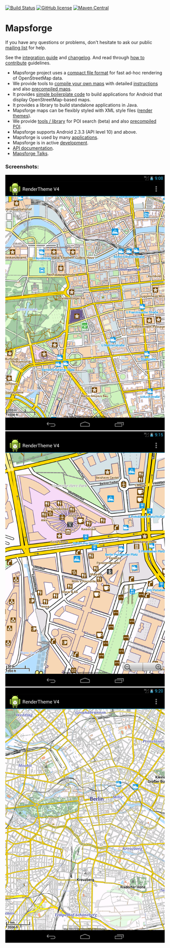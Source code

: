 [![Build Status](https://travis-ci.org/mapsforge/mapsforge.svg?branch=master)](https://travis-ci.org/mapsforge/mapsforge)
[![GitHub license](https://img.shields.io/badge/license-LGPL3-blue.svg)](COPYING.LESSER)
[![Maven Central](https://maven-badges.herokuapp.com/maven-central/org.mapsforge/mapsforge/badge.svg)](https://maven-badges.herokuapp.com/maven-central/org.mapsforge/mapsforge)

# Mapsforge

If you have any questions or problems, don't hesitate to ask our public [mailing list](https://groups.google.com/group/mapsforge-dev) for help.

See the [integration guide](docs/Integration.md) and [changelog](docs/Changelog.md). And read through [how to contribute](.github/CONTRIBUTING.md) guidelines.

- Mapsforge project uses a [compact file format](docs/Specification-Binary-Map-File.md) for fast ad-hoc rendering of OpenStreetMap data.
- We provide tools to [compile your own maps](docs/Getting-Started-Map-Writer.md) with detailed [instructions](docs/MapCreation.md) and also [precompiled maps](http://download.mapsforge.org).
- It provides [simple boilerplate code](docs/Getting-Started-Android-App.md) to build applications for Android that display OpenStreetMap-based maps.
- It provides a library to build standalone applications in Java.
- Mapsforge maps can be flexibly styled with XML style files ([render themes](docs/Rendertheme.md)).
- We provide [tools / library](docs/POI.md) for POI search (beta) and also [precompiled POI](http://download.mapsforge.org).
- Mapsforge supports Android 2.3.3 (API level 10) and above.
- Mapsforge is used by many [applications](docs/Mapsforge-Applications.md).
- Mapsforge is in active [development](docs/Contributors.md). 
- [API documentation](http://mapsforge.org/docs).
- [Mapsforge Talks](docs/Mapsforge-Talks.md).

### Screenshots:

![Screenshot Samples App Berlin 1](docs/images/screenshot-berlin-1.png)
![Screenthot Samples App Berlin 2](docs/images/screenshot-berlin-2.png)
![Screenshot Samples App Berlin 3](docs/images/screenshot-berlin-3.png)
